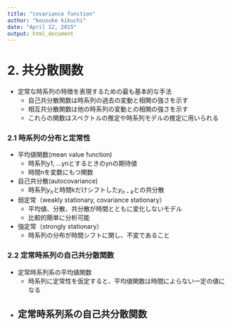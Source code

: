 ```yaml
---
title: "covariance function"
author: "kousuke kikuchi"
date: "April 12, 2015"
output: html_document
---
```


# 2. 共分散関数
- 定常な時系列の特徴を表現するための最も基本的な手法
    - 自己共分散関数は時系列の過去の変動と相関の強さを示す
    - 相互共分散関数は他の時系列の変動との相関の強さを示す
    - これらの関数はスペクトルの推定や時系列モデルの推定に用いられる
    
### 2.1 時系列の分布と定常性
- 平均値関数(mean value function)
    - 時系列y1, ...ynとするときのynの期待値
    - 時間nを変数にもつ関数
- 自己共分散(autocovariance)
    - 時系列$y_{n}$と時間kだけシフトした$y_{n-k}$との共分散
- 弱定常（weakly stationary, covariance stationary）
    - 平均値、分散、共分散が時間とともに変化しないモデル
    - 比較的簡単に分析可能
- 強定常（strongly stationary）
    - 時系列の分布が時間シフトに関し、不変であること
    
### 2.2 定常時系列の自己共分散関数
- 定常時系列系の平均値関数
    - 時系列に定常性を仮定すると、平均値関数は時間によらない一定の値になる
- 定常時系列系の自己共分散関数
    - 
